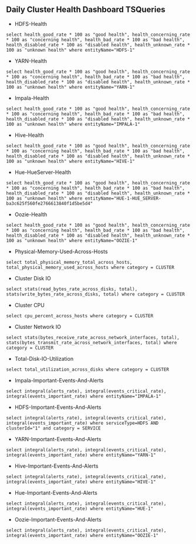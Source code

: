 ## Daily Cluster Health Dashboard TSQueries

*  HDFS-Health
```
select health_good_rate * 100 as "good health", health_concerning_rate * 100 as "concerning health", health_bad_rate * 100 as "bad health", health_disabled_rate * 100 as "disabled health", health_unknown_rate * 100 as "unknown health" where entityName="HDFS-1"
```
*  YARN-Health
```
select health_good_rate * 100 as "good health", health_concerning_rate * 100 as "concerning health", health_bad_rate * 100 as "bad health", health_disabled_rate * 100 as "disabled health", health_unknown_rate * 100 as "unknown health" where entityName="YARN-1"
```
*  Impala-Health
```
select health_good_rate * 100 as "good health", health_concerning_rate * 100 as "concerning health", health_bad_rate * 100 as "bad health", health_disabled_rate * 100 as "disabled health", health_unknown_rate * 100 as "unknown health" where entityName="IMPALA-1"
```
*  Hive-Health
```
select health_good_rate * 100 as "good health", health_concerning_rate * 100 as "concerning health", health_bad_rate * 100 as "bad health", health_disabled_rate * 100 as "disabled health", health_unknown_rate * 100 as "unknown health" where entityName="HIVE-1"
```
*  Hue-HueServer-Health
```
select health_good_rate * 100 as "good health", health_concerning_rate * 100 as "concerning health", health_bad_rate * 100 as "bad health", health_disabled_rate * 100 as "disabled health", health_unknown_rate * 100 as "unknown health" where entityName="HUE-1-HUE_SERVER-ba3c625f560fe2766613840f1d5be5d4"
```
*  Oozie-Health
```
select health_good_rate * 100 as "good health", health_concerning_rate * 100 as "concerning health", health_bad_rate * 100 as "bad health", health_disabled_rate * 100 as "disabled health", health_unknown_rate * 100 as "unknown health" where entityName="OOZIE-1"
```
*  Physical-Memory-Used-Across-Hosts
```
select total_physical_memory_total_across_hosts, total_physical_memory_used_across_hosts where category = CLUSTER
```
*  Cluster Disk IO
```
select stats(read_bytes_rate_across_disks, total), stats(write_bytes_rate_across_disks, total) where category = CLUSTER
```
*  Cluster CPU
```
select cpu_percent_across_hosts where category = CLUSTER
```
*  Cluster Network IO
```
select stats(bytes_receive_rate_across_network_interfaces, total), stats(bytes_transmit_rate_across_network_interfaces, total) where category = CLUSTER
```
*  Total-Disk-IO-Utilization
```
select total_utilization_across_disks where category = CLUSTER
```
*  Impala-Important-Events-And-Alerts
```
select integral(alerts_rate), integral(events_critical_rate), integral(events_important_rate) where entityName="IMPALA-1"
```
*  HDFS-Important-Events-And-Alerts
```
select integral(alerts_rate), integral(events_critical_rate), integral(events_important_rate) where serviceType=HDFS AND clusterId="1" and category = SERVICE
```
*  YARN-Important-Events-And-Alerts
```
select integral(alerts_rate), integral(events_critical_rate), integral(events_important_rate) where entityName="YARN-1"
```
*  Hive-Important-Events-And-Alerts
```
select integral(alerts_rate), integral(events_critical_rate), integral(events_important_rate) where entityName="HIVE-1"
```
*  Hue-Important-Events-And-Alerts
```
select integral(alerts_rate), integral(events_critical_rate), integral(events_important_rate) where entityName="HUE-1"
```
*  Oozie-Important-Events-And-Alerts
```
select integral(alerts_rate), integral(events_critical_rate), integral(events_important_rate) where entityName="OOZIE-1"
```
